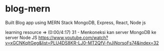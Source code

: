 # blog-mern
Built Blog app using MERN Stack MongoDB, Express, React, Node js

learning resource => (0:00/4:17) 31 - Menkoneksi kan server MongoDB ke server Node JS https://www.youtube.com/watch?v=xGCNKqItGeg&list=PLU4DS8KR-LJ0-MT2QfV-fvJiNorsoFs74&index=32